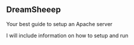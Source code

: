 ## DreamSheeep 
Your best guide to setup an Apache server

I will include information on how to setup and run